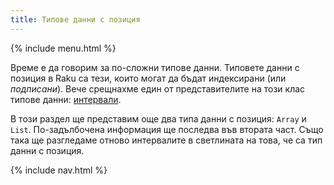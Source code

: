 ```yaml
---
title: Типове данни с позиция
---
```


{% include menu.html %}

Време е да говорим за по-сложни типове данни. Типовете данни с позиция в Raku са тези, които могат да бъдат индексирани (или _подписани_). Вече срещнахме един от представителите на този клас типове данни: [интервали](/bg/essentials/ranges).

В този раздел ще представим още два типа данни с позиция: `Array` и `List`. По-задълбочена информация ще последва във втората част. Също така ще разгледаме отново интервалите в светлината на това, че са тип данни с позиция.

{% include nav.html %}